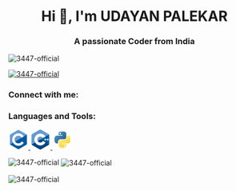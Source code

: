 <h1 align="center">Hi 👋, I'm UDAYAN PALEKAR</h1>
<h3 align="center">A passionate Coder from India</h3>

<p align="left"> <img src="https://komarev.com/ghpvc/?username=3447-official&label=Profile%20views&color=0e75b6&style=flat" alt="3447-official" /> </p>

<p align="left"> <a href="https://github.com/ryo-ma/github-profile-trophy"><img src="https://github-profile-trophy.vercel.app/?username=3447-official" alt="3447-official" /></a> </p>

<h3 align="left">Connect with me:</h3>
<p align="left">
</p>

<h3 align="left">Languages and Tools:</h3>
<p align="left"> <a href="https://www.cprogramming.com/" target="_blank" rel="noreferrer"> <img src="https://raw.githubusercontent.com/devicons/devicon/master/icons/c/c-original.svg" alt="c" width="40" height="40"/> </a> <a href="https://www.w3schools.com/cpp/" target="_blank" rel="noreferrer"> <img src="https://raw.githubusercontent.com/devicons/devicon/master/icons/cplusplus/cplusplus-original.svg" alt="cplusplus" width="40" height="40"/> </a> <a href="https://www.python.org" target="_blank" rel="noreferrer"> <img src="https://raw.githubusercontent.com/devicons/devicon/master/icons/python/python-original.svg" alt="python" width="40" height="40"/> </a> </p>

<p><img align="left" src="https://github-readme-stats.vercel.app/api/top-langs?username=3447-official&show_icons=true&locale=en&layout=compact" alt="3447-official" /></p>

<p>&nbsp;<img align="center" src="https://github-readme-stats.vercel.app/api?username=3447-official&show_icons=true&locale=en" alt="3447-official" /></p>

<p><img align="center" src="https://github-readme-streak-stats.herokuapp.com/?user=3447-official&" alt="3447-official" /></p>
